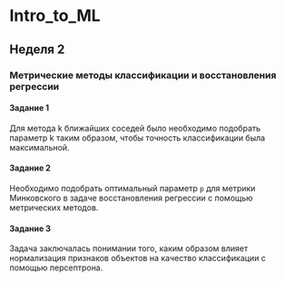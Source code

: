 # Intro_to_ML

## Неделя 2
### Метрические методы классификации и восстановления регрессии
#### Задание 1
Для метода k ближайших соседей было необходимо подобрать параметр k таким образом, чтобы точность классификации была максимальной. 
#### Задание 2
Необходимо подобрать оптимальный параметр `p` для метрики Минковского в задаче восстановления регрессии с помощью метрических методов.
#### Задание 3
Задача заключалась понимании того, каким образом влияет нормализация признаков объектов на качество классификации с помощью персептрона.
